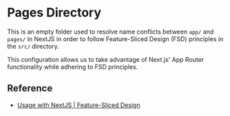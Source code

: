 # Pages Directory

This is an empty folder used to resolve name conflicts between `app/` and `pages/` in NextJS in order to follow Feature-Sliced Design (FSD) principles in the `src/` directory.

This configuration allows us to take advantage of Next.js' App Router functionality while adhering to FSD principles.

## Reference

- [Usage with NextJS | Feature-Sliced Design](https://feature-sliced.github.io/documentation/docs/guides/tech/with-nextjs#app-router)
